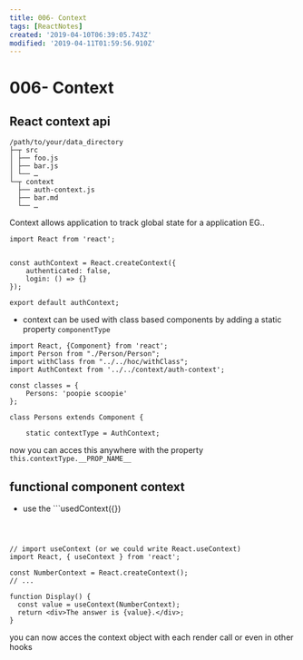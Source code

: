 ```yaml
---
title: 006- Context
tags: [ReactNotes]
created: '2019-04-10T06:39:05.743Z'
modified: '2019-04-11T01:59:56.910Z'
---
```


# 006- Context 

## React context api 
```
/path/to/your/data_directory
├─┬ src
│ ├── foo.js
│ ├── bar.js
│ └── …
└─┬ context
  ├── auth-context.js
  ├── bar.md
  └── …
```
Context allows application to track global state for a application EG.. 

```
import React from 'react';


const authContext = React.createContext({
    authenticated: false,
    login: () => {}
});

export default authContext;
``` 

* context can be used with class based components by adding a static property ```componentType```

```
import React, {Component} from 'react';
import Person from "./Person/Person";
import withClass from "../../hoc/withClass";
import AuthContext from '../../context/auth-context';

const classes = {
    Persons: 'poopie scoopie'
};

class Persons extends Component {

    static contextType = AuthContext;

``` 

now you can acces this anywhere with the property ```this.contextType.__PROP_NAME__``` 

## functional component context 

* use the   ```usedContext({}) 

``` 



// import useContext (or we could write React.useContext)
import React, { useContext } from 'react';

const NumberContext = React.createContext();
// ...

function Display() {
  const value = useContext(NumberContext);
  return <div>The answer is {value}.</div>;
}
``` 

you can now acces the context object with each render call or even in other hooks 



